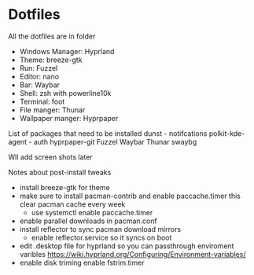 # Dotfiles
All the dotfiles are in folder 

- Windows Manager: Hyprland
- Theme: breeze-gtk
- Run: Fuzzel
- Editor: nano
- Bar: Waybar
- Shell: zsh with powerline10k
- Terminal: foot
- File manger: Thunar
- Wallpaper manger: Hyprpaper


List of packages that need to be installed
dunst - notifcations
polkit-kde-agent - auth
hyprpaper-git
Fuzzel
Waybar
Thunar
swaybg

Wll add screen shots later


Notes about post-install tweaks
- install breeze-gtk for theme
- make sure to install pacman-contrib and enable paccache.timer this clear pacman cache every week
  - use systemctl enable paccache.timer
- enable parallel downloads in pacman.conf
- install reflector to sync pacman download mirrors
  - enable reflector.service so it syncs on boot
- edit .desktop file for hyprland so you can passthrough enviroment varibles https://wiki.hyprland.org/Configuring/Environment-variables/
- enable disk triming enable fstrim.timer
